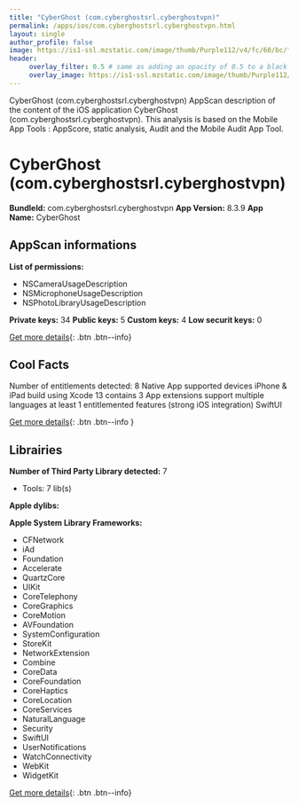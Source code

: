 ```yaml
---
title: "CyberGhost (com.cyberghostsrl.cyberghostvpn)"
permalink: /apps/ios/com.cyberghostsrl.cyberghostvpn.html
layout: single
author_profile: false
image: https://is1-ssl.mzstatic.com/image/thumb/Purple112/v4/fc/60/bc/fc60bc8a-3e16-5885-308e-d96e704414d2/AppIcon-0-1x_U007emarketing-0-7-0-85-220.png/512x512bb.jpg
header: 
     overlay_filter: 0.5 # same as adding an opacity of 0.5 to a black background
     overlay_image: https://is1-ssl.mzstatic.com/image/thumb/Purple112/v4/fc/60/bc/fc60bc8a-3e16-5885-308e-d96e704414d2/AppIcon-0-1x_U007emarketing-0-7-0-85-220.png/512x512bb.jpg
---
```

CyberGhost (com.cyberghostsrl.cyberghostvpn) AppScan description of the content of the iOS application CyberGhost (com.cyberghostsrl.cyberghostvpn). This analysis is based on the Mobile App Tools : AppScore, static analysis, Audit and the Mobile Audit App Tool.

# CyberGhost (com.cyberghostsrl.cyberghostvpn)

**BundleId:** com.cyberghostsrl.cyberghostvpn
**App Version:** 8.3.9
**App Name:** CyberGhost


## AppScan informations 

**List of permissions:** 
- NSCameraUsageDescription
- NSMicrophoneUsageDescription
- NSPhotoLibraryUsageDescription
  
  
**Private keys:** 34
**Public keys:** 5
**Custom keys:** 4
**Low securit keys:** 0
  
[Get more details](/pricing.html){: .btn .btn--info}

## Cool Facts

Number of entitlements detected: 8
Native App
supported devices iPhone & iPad
build using Xcode 13
contains 3 App extensions
support multiple languages
at least 1 entitlemented features (strong iOS integration)
SwiftUI
  
[Get more details](/pricing.html){: .btn .btn--info }

## Librairies 
**Number of Third Party Library detected:** 7
- Tools: 7 lib(s)


**Apple dylibs:**


**Apple System Library Frameworks:**
- CFNetwork
- iAd
- Foundation
- Accelerate
- QuartzCore
- UIKit
- CoreTelephony
- CoreGraphics
- CoreMotion
- AVFoundation
- SystemConfiguration
- StoreKit
- NetworkExtension
- Combine
- CoreData
- CoreFoundation
- CoreHaptics
- CoreLocation
- CoreServices
- NaturalLanguage
- Security
- SwiftUI
- UserNotifications
- WatchConnectivity
- WebKit
- WidgetKit


  
[Get more details](/pricing.html){: .btn .btn--info}

